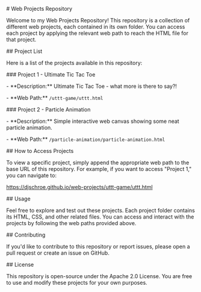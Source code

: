 ﻿\# Web Projects Repository

Welcome to my Web Projects Repository! This repository is a collection of different web projects, each contained in its own folder. You can access each project by applying the relevant web path to reach the HTML file for that project.

\## Project List

Here is a list of the projects available in this repository:

\### Project 1 - Ultimate Tic Tac Toe

\- \*\*Description:\*\* Ultimate Tic Tac Toe - what more is there to say?!

\- \*\*Web Path:\*\* `/uttt-game/uttt.html`

\### Project 2 - Particle Animation

\- \*\*Description:\*\* Simple interactive web canvas showing some neat particle animation.

\- \*\*Web Path:\*\* `/particle-animation/particle-animation.html`



\## How to Access Projects

To view a specific project, simply append the appropriate web path to the base URL of this repository. For example, if you want to access "Project 1," you can navigate to:

<https://djschroe.github.io/web-projects/uttt-game/uttt.html>

\## Usage

Feel free to explore and test out these projects. Each project folder contains its HTML, CSS, and other related files. You can access and interact with the projects by following the web paths provided above.

\## Contributing

If you'd like to contribute to this repository or report issues, please open a pull request or create an issue on GitHub.

\## License

This repository is open-source under the Apache 2.0 License. You are free to use and modify these projects for your own purposes.
